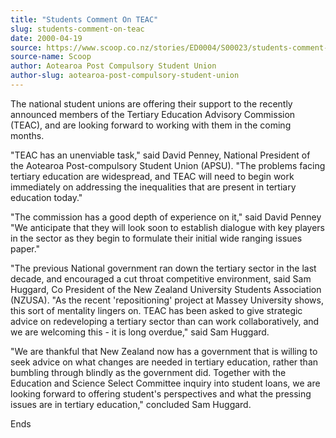 ```yaml
---
title: "Students Comment On TEAC"
slug: students-comment-on-teac
date: 2000-04-19
source: https://www.scoop.co.nz/stories/ED0004/S00023/students-comment-on-teac.htm
source-name: Scoop
author: Aotearoa Post Compulsory Student Union
author-slug: aotearoa-post-compulsory-student-union
---
```


<p>The national student unions are offering their support to
the recently announced members of the Tertiary Education
Advisory Commission (TEAC), and are looking forward to
working with them in the coming months.</p>

<p>"TEAC has an
unenviable task," said David Penney, National President of
the Aotearoa Post-compulsory Student Union (APSU). "The
problems facing tertiary education are widespread, and TEAC
will need to begin work immediately on addressing the
inequalities that are present in tertiary education today."<p>

<p>"The commission has a good depth of experience on it,"
said David Penney  "We anticipate that they will look soon
to establish dialogue with key players in the sector as they
begin to formulate their initial wide ranging issues paper."<p>

<p>"The previous National government ran down the tertiary
sector in the last decade, and encouraged a cut throat
competitive environment, said Sam Huggard, Co President of
the New Zealand University Students Association (NZUSA).  
"As the recent 'repositioning' project at Massey University
shows, this sort of mentality lingers on.  TEAC has been
asked to give strategic advice on redeveloping a tertiary
sector than can work collaboratively, and we are welcoming
this - it is long overdue," said Sam Huggard.</p>

<p>"We are
thankful that New Zealand now has a government that is
willing to seek advice on what changes are needed in
tertiary education, rather than bumbling through blindly as
the government did.  Together with the Education and Science
Select Committee inquiry into student loans, we are looking
forward to offering student's perspectives and what the
pressing issues are in tertiary education," concluded Sam
Huggard.</p>

<p>Ends  
<br><p>
         
